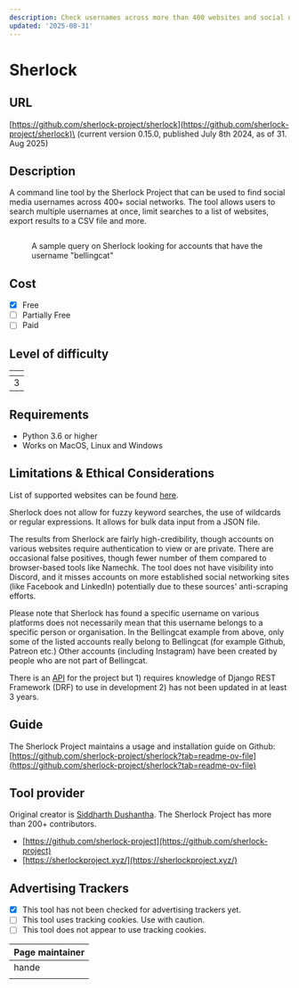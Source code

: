 ```yaml
---
description: Check usernames across more than 400 websites and social networks.
updated: '2025-08-31'
---
```


# Sherlock

## URL

[https://github.com/sherlock-project/sherlock](https://github.com/sherlock-project/sherlock)\
(current version 0.15.0, published July 8th 2024, as of 31. Aug 2025)

## Description

A command line tool by the Sherlock Project that can be used to find social media usernames across 400+ social networks. The tool allows users to search multiple usernames at once, limit searches to a list of websites, export results to a CSV file and more.&#x20;

<figure><img src=".gitbook/assets/Screen Shot 2024-06-06 at 3.26.06 PM.png" alt=""><figcaption><p>A sample query on Sherlock looking for accounts that have the username "bellingcat"</p></figcaption></figure>

## Cost

* [x] Free
* [ ] Partially Free
* [ ] Paid

## Level of difficulty

<table><thead><tr><th data-type="rating" data-max="5"></th></tr></thead><tbody><tr><td>3</td></tr></tbody></table>

## Requirements

* Python 3.6 or higher
* Works on MacOS, Linux and Windows

## Limitations & Ethical Considerations

List of supported websites can be found [here](https://github.com/sherlock-project/sherlock/blob/master/docs/sites.md).

Sherlock does not allow for fuzzy keyword searches, the use of wildcards or regular expressions. It allows for bulk data input from a JSON file.

The results from Sherlock are fairly high-credibility, though accounts on various websites require authentication to view or are private. There are occasional false positives, though fewer number of them compared to browser-based tools like Namechk. The tool does not have visibility into Discord, and it misses accounts on more established social networking sites (like Facebook and LinkedIn) potentially due to these sources' anti-scraping efforts.

Please note that Sherlock has found a specific username on various platforms does not necessarily mean that this username belongs to a specific person or organisation. In the Bellingcat example from above, only some of the listed accounts really belong to Bellingcat (for example Github, Patreon etc.) Other accounts (including Instagram) have been created by people who are not part of Bellingcat.

There is an [API](https://github.com/sherlock-project/api) for the project but 1) requires knowledge of Django REST Framework (DRF) to use in development  2) has not been updated in at least 3 years.&#x20;

## Guide

The Sherlock Project maintains a usage and installation guide on Github: [https://github.com/sherlock-project/sherlock?tab=readme-ov-file](https://github.com/sherlock-project/sherlock?tab=readme-ov-file)

## Tool provider

Original creator is [Siddharth Dushantha](https://github.com/sdushantha). The Sherlock Project has more than 200+ contributors.

* [https://github.com/sherlock-project](https://github.com/sherlock-project)
* [https://sherlockproject.xyz/](https://sherlockproject.xyz/)

## Advertising Trackers

* [x] This tool has not been checked for advertising trackers yet.
* [ ] This tool uses tracking cookies. Use with caution.
* [ ] This tool does not appear to use tracking cookies.

| Page maintainer |
| --------------- |
| hande           |
|                 |
